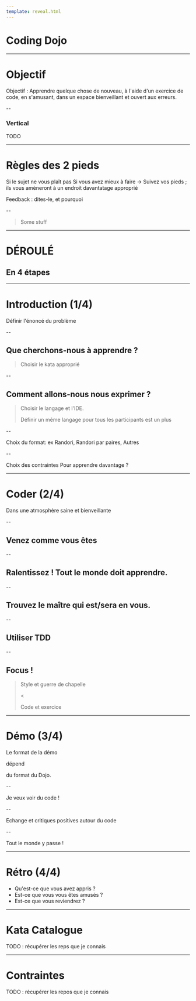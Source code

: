 ```yaml
---
template: reveal.html
---
```


<!-- .slide: data-background="assets/images/dojo.jpg" -->
# Coding Dojo

---

# Objectif

Objectif : Apprendre quelque chose de nouveau, à l'aide d'un exercice de code, en s'amusant, dans un espace bienveillant et ouvert aux erreurs.

--

### Vertical

TODO

---

# Règles des 2 pieds

Si le sujet ne vous plaît pas
Si vous avez mieux à faire
-> Suivez vos pieds ; ils vous amèneront à un endroit davantatage approprié

Feedback : dites-le, et pourquoi


--

> Some stuff

---

# DÉROULÉ
## En 4 étapes

---

# Introduction (1/4)

Définir l'énoncé du problème

--

## Que cherchons-nous à apprendre ?

> Choisir le kata approprié

--

## Comment allons-nous nous exprimer ?

> Choisir le langage et l'IDE.
> 
> Définir un même langage pour tous les participants est un plus

--

Choix du format: ex Randori, Randori par paires, Autres

--

Choix des contraintes Pour apprendre davantage ?

---

# Coder (2/4)

Dans une atmosphère saine et bienveillante

--

## Venez comme vous êtes

--

## Ralentissez ! Tout le monde doit apprendre.

--

## Trouvez le maître qui est/sera en vous.

--

## Utiliser TDD

--

## Focus !

> Style et guerre de chapelle
>
><
>
> Code et exercice

---

# Démo (3/4)

Le format de la démo

dépend

du format du Dojo.

--

Je veux voir du code !

--

Echange et critiques positives autour du code

--

Tout le monde y passe !

---

# Rétro (4/4)

* Qu'est-ce que vous avez appris ?
* Est-ce que vous vous êtes amusés ?
* Est-ce que vous reviendrez ?

---

# Kata Catalogue

TODO : récupérer les reps que je connais

---

# Contraintes

TODO : récupérer les repos que je connais